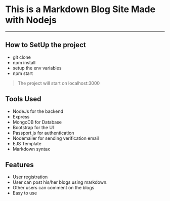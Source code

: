 # This is a Markdown Blog Site Made with Nodejs

---

## How to SetUp the project 

* git clone <repo url>
* npm install
* setup the env variables
* npm start
> The project will start on localhost:3000
  
## Tools Used

  * NodeJs for the backend
  * Express 
  * MongoDB for Database
  * Bootstrap for the UI
  * Passport.js for authentication
  * Nodemailer for sending verification email
  * EJS Template
  * Markdown syntax
  
## Features

  * User registration
  * User can post his/her blogs using markdown.
  * Other users can comment on the blogs
  * Easy to use
  
  
